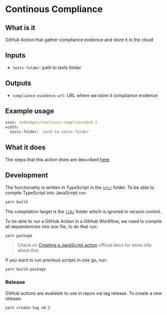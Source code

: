 # Continous Compliance

## What is it

GitHub Action that gather compliance evidence and store it in the cloud

## Inputs

- `tests-folder`: path to tests folder

## Outputs

- `compliance-evidence-url`: URL where we store it compliance evidence

## Example usage

```yml
uses: redbadger/continous-compliance@v0.1
width:
  tests-folder: 'path-to-tests-folder'
```

## What it does

The steps that this action does are described [here](./src/steps/readme.md)

## Development

The functionality is written in TypeScript in the [`src/`](./src) folder. To be able to compile TypeScript into JavaScript run:

```sh
yarn build
```

The compilation target is the [`lib/`](./lib) folder which is ignored in version control.

To be able to run a GitHub Action in a GitHub Workflow, we need to compile all dependencies into one file, to do that run:

```sh
yarn package
```

> Check on [Creating a JavaScript action](https://docs.github.com/en/actions/creating-actions/creating-a-javascript-action#commit-tag-and-push-your-action-to-github) official docs for more info about this

If you want to run previous scripts in one go, run:

```sh
yarn build-package
```

### Release

GitHub actions are available to use in repos via tag release. To create a new release:

```sh
yarn create-tag v0.1
```
